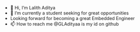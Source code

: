 - 👋 Hi, I’m Lalith Aditya
- 🌱 I’m currently a student seeking for great opportunities
- Looking forward for becoming a great Embedded Engineer
- 📫 How to reach me @GLAdityaa is my id on github

<!---
GLAdityaa/GLAdityaa is a ✨ special ✨ repository because its `README.md` (this file) appears on your GitHub profile.
You can click the Preview link to take a look at your changes.
--->
